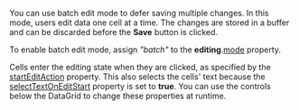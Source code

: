 You can use batch edit mode to defer saving multiple changes. In this mode, users edit data one cell at a time. The changes are stored in a buffer and can be discarded before the **Save** button is clicked.

To enable batch edit mode, assign *"batch"* to the **editing**.[mode](/Documentation/ApiReference/UI_Components/dxDataGrid/Configuration/editing/#mode) property.

Cells enter the editing state when they are clicked, as specified by the [startEditAction](/Documentation/ApiReference/UI_Components/dxDataGrid/Configuration/editing/#startEditAction) property. This also selects the cells' text because the [selectTextOnEditStart](/Documentation/ApiReference/UI_Components/dxDataGrid/Configuration/editing/#selectTextOnEditStart) property is set to **true**. You can use the controls below the DataGrid to change these properties at runtime.